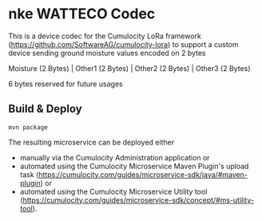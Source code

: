# nke WATTECO Codec
This is a device codec for the Cumulocity LoRa framework (https://github.com/SoftwareAG/cumulocity-lora) to support a custom device sending ground moisture values encoded on 2 bytes

Moisture (2 Bytes) | Other1 (2 Bytes) | Other2 (2 Bytes) | Other3 (2 Bytes)

6 bytes reserved for future usages

## Build & Deploy

```
mvn package
```

The resulting microservice can be deployed either 
* manually via the Cumulocity Administration application or 
* automated using the Cumulocity Microservice Maven Plugin's upload task (https://cumulocity.com/guides/microservice-sdk/java/#maven-plugin) or
* automated using the Cumulocity Microservice Utility tool (https://cumulocity.com/guides/microservice-sdk/concept/#ms-utility-tool).


